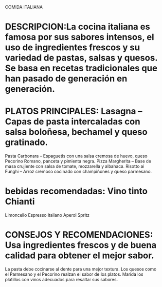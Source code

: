 COMIDA ITALIANA
# DESCRIPCION:La cocina italiana es famosa por sus sabores intensos, el uso de ingredientes frescos y su variedad de pastas, salsas y quesos. Se basa en recetas tradicionales que han pasado de generación en generación.
# PLATOS PRINCIPALES: Lasagna – Capas de pasta intercaladas con salsa boloñesa, bechamel y queso gratinado.
Pasta Carbonara – Espaguetis con una salsa cremosa de huevo, queso Pecorino Romano, panceta y pimienta negra.
Pizza Margherita – Base de masa crujiente con salsa de tomate, mozzarella y albahaca.
Risotto ai Funghi – Arroz cremoso cocinado con champiñones y queso parmesano.
# bebidas recomendadas: Vino tinto Chianti
Limoncello
Espresso italiano
Aperol Spritz
# CONSEJOS Y RECOMENDACIONES: Usa ingredientes frescos y de buena calidad para obtener el mejor sabor.
La pasta debe cocinarse al dente para una mejor textura.
Los quesos como el Parmesano y el Pecorino realzan el sabor de los platos.
Marida los platillos con vinos adecuados para resaltar sus sabores.

